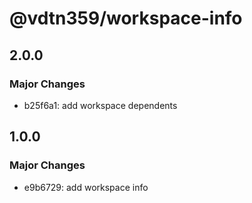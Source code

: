 # @vdtn359/workspace-info

## 2.0.0

### Major Changes

-   b25f6a1: add workspace dependents

## 1.0.0

### Major Changes

-   e9b6729: add workspace info
